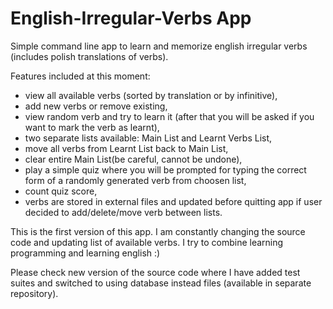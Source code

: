 # English-Irregular-Verbs App
Simple command line app to learn and memorize english irregular verbs (includes polish translations of verbs).

Features included at this moment:
- view all available verbs (sorted by translation or by infinitive),
- add new verbs or remove existing,
- view random verb and try to learn it (after that you will be asked if you want to mark the verb as learnt),
- two separate lists available: Main List and Learnt Verbs List,
- move all verbs from Learnt List back to Main List,
- clear entire Main List(be careful, cannot be undone),
- play a simple quiz where you will be prompted for typing the correct form of a randomly generated verb from choosen list,
- count quiz score,
- verbs are stored in external files and updated before quitting app if user decided to add/delete/move verb between lists.

This is the first version of this app. I am constantly changing the source code and updating list of available verbs. I try to combine learning programming and learning english :) 

Please check new version of the source code where I have added test suites and switched to using database instead files (available in separate repository). 
